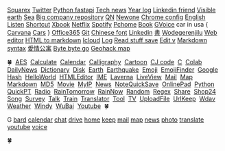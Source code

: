 


[Squarex](https://public.sqrx.com/web/)
[Twitter](https://twitter.com/)
[Python fastapi](https://fastapi.tiangolo.com/tutorial/first-steps/)
[Tech news](https://technews.tw/)
[Year log](https://github.com/vNZNaaxjiPcoUd/Log/blob/newnote/life/yearlog.md)
[Linkedin friend](https://github.com/vNZNaaxjiPcoUd/privatee788c23d1c739241ad977bc5cb3344/blob/etc/linkedin%20friend.md)
[Visible earth](https://visibleearth.nasa.gov/)
[Sea](https://jj.jwint.net/ReadStuffSave/NewBook/%E6%B5%B7)
[Big company repository](https://jj.jwint.net/ReadStuffSave/all%20of%20their%20code%20in%20one%20repository)
[QN](https://www.protectedtext.com/r61PFT8bLumN9YcVAMhwD6H2U4HHJiheBtYAdH1ZjM?DB79vI46GlgXrjw5nda5NSFZ9Aay9bQWZHopqwjZPGOHjdWAmstBw5N77ncTEkdMiWKUEXZN8GXlUM6ccmsUL9qK9ZHdC3CghI1wB5lxlxyW7rEUiR3cI6UjaL270yOcJUKXDCASgVipCxxuPK1JBTZ0ZQ2Y5u2FRhGE2SAq92mEGirLKnfupfum9FtqmluCIypEVcu8yQVoxysvlvYtLMB52d3AODHHQjJHEj4jHkqbohNzfmvNZNaaxjiPcoUdRqosTY2zwY4pzmz9mKS4Ny6hrOuOfJ6z3CwbsqtjAerDjDrYx1UvideKoNHPLkd3uQcTi3eyzZKxSPJpGYFDw2B)
[Newone](./newone.md)
[Chrome config](chrome://net-internals/#dns)
[English Listen](./englishListen.md)
[Shortcut](./shortcut.md)
[Xbook](./xbook.md)
[Netflix](https://www.netflix.com/)
[Spotify](https://open.spotify.com/)
[Pchome](https://24h.pchome.com.tw/)
[Book](https://www.haodoo.net/)
[GVoice](https://voice.google.com/)
car in usa {
  [Carvana](https://www.carvana.com/)
  [Cars](https://www.cars.com/)
  }
[Office365](https://www.microsoft365.com/)
[Git](https://www.protectedtext.com/f140f491cecf8ac89ade0d50e3919a7758d70477378c475e16be077)
[Chinese font](https://github.com/vNZNaaxjiPcoUd/Chinese-Font-From-Taiwan)
[Linkedin](https://www.linkedin.com/feed/)
[書](https://github.com/vNZNaaxjiPcoUd/Chinese-Font-From-Taiwan/tree/main/%E6%9B%B8)
[Wodegerenjilu](https://github.com/vNZNaaxjiPcoUd/privatee788c23d1c739241ad977bc5cb3344/tree/etc)
[Web editor](https://onlinehtmleditor.dev/)
[HTML to markdown](https://www.convertsimple.com/convert-html-to-markdown/)
[Icloud](https://www.icloud.com/)
[Log](https://github.com/vNZNaaxjiPcoUd/Log)
[Read stuff save](https://github.com/vNZNaaxjiPcoUd/ReadStuffSave/blob/MyStudy/README.md)
[Edit v](https://github.com/vNZNaaxjiPcoUd/www/blob/etc/README.md)
[Markdown syntax](https://docs.github.com/zh/get-started/writing-on-github/getting-started-with-writing-and-formatting-on-github/basic-writing-and-formatting-syntax)
[愛情公寓](https://www.youtube.com/playlist?list=PL9P9juNnx4d6Am-hJ4HtP0XqnzsUxJGK5)
[Byte byte go](https://www.youtube.com/@ByteByteGo/community)
[Geohack map](https://geohack.toolforge.org/geohack.php?language=zh&pagename=%E5%8C%97%E9%A9%AC%E9%87%8C%E4%BA%9A%E7%BA%B3%E7%BE%A4%E5%B2%9B&params=15_11_06_N_145_44_28_E_)

🍀 
[AES](https://aes.jwint.net/) 
[Calculate](https://cal.jwint.net/) 
[Calendar](https://calendar.jwint.net/) 
[Calligraphy](https://calligraphylist.jwint.net/) 
[Cartoon](https://carton.jwint.net/) 
[CJ code](https://cj.jwint.net/) 
[C](https://conline.jwint.net/) 
[Colab](https://colab.jwint.net/) 
[DailyNews](https://ppp.jwint.net/todaynews) 
[Dictionary](https://dic.jwint.net/) 
[Disk](https://disk.jwint.net/) 
[Earth](https://earth.jwint.net/) 
[Earthquake](https://earthquake.jwint.net/) 
[Emoji](https://emoji.jwint.net/) 
[EmojiFinder](https://emojifinder.jwint.net/) 
[Google](https://google.jwint.net/) 
[Hash](https://hash.jwint.net/) 
[HelloWorld](https://owl.jwint.net/HelloWorld) 
[HTMLEditor](https://html.jwint.net/) 
[IME](https://ime.jwint.net/) 
[Laverna](https://laverna.jwint.net/) 
[LiveView](https://liveview.jwint.net/) 
[Mail](https://mail.jwint.net/) 
[Map](https://map.jwint.net/) 
[Markdown](https://md.jwint.net/) 
[MD5](https://md5.jwint.net/) 
[Movie](https://movie.jwint.net/) 
[MyIP](https://myip.jwint.net/) 
[News](https://news.jwint.net/) 
[NoteQuickSave](https://n.jwint.net/) 
[OnlinePad](https://onlinepad.jwint.net/) 
[Python](https://python.jwint.net/) 
[QuickPT](https://qp.jwint.net/) 
[Radio](https://radio.jwint.net/) 
[RainTomorrow](https://rain.jwint.net/) 
[RainNow](https://rainnow.jwint.net/) 
[Random](https://random.jwint.net/) 
[Regex](https://regex.jwint.net/) 
[Share](https://share.jwint.net/) 
[Shop24](https://shop.jwint.net/) 
[Song](https://song.jwint.net/) 
[Survey](https://n.jwint.net/) 
[Talk](https://talk.jwint.net/) 
[Train](https://train.jwint.net/) 
[Translator](https://trans.jwint.net/) 
[Tool](https://tool.jwint.net/) 
[TV](https://tv.jwint.net/) 
[UploadFile](https://u.jwint.net/) 
[UrlKeep](https://url.jwint.net/) 
[Wdav](https://wdav.jwint.net/) 
[Weather](https://weather.jwint.net/) 
[Windy](https://windy.jwint.net/) 
[WuBai](https://500.jwint.net/) 
[Youtube](https://youtube.jwint.net/) 
🍀 

G
[bard](https://bard.google.com/)
[calendar](https://calendar.google.com/)
[chat](https://mail.google.com/chat/)
[drive](https://drive.google.com/)
[home](https://home.google.com/)
[keep](https://keep.google.com/)
[mail](https://mail.google.com/)
[map](https://www.google.com.tw/maps/@23.7574949,121.200516,8z?hl=zh-TW)
[news](https://news.google.com/home?hl=en-US&gl=US&ceid=US:en)
[photo](https://photos.google.com/)
[translate](https://translate.google.com/?source=gtx&sl=en&tl=zh-TW&op=translate)
[youtube](https://www.youtube.com/)
[voice](https://voice.google.com/)












🍀

